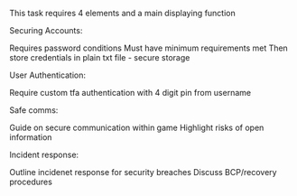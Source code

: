 This task requires 4 elements and a main displaying function

Securing Accounts:

Requires password conditions
Must have minimum requirements met
Then store credentials in plain txt file - secure storage

User Authentication:

Require custom tfa authentication with 4 digit pin from username

Safe comms:

Guide on secure communication within game
Highlight risks of open information

Incident response:

Outline incidenet response for security breaches
Discuss BCP/recovery procedures
